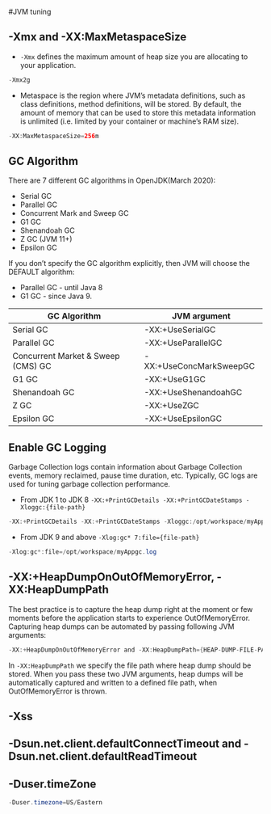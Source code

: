 #JVM tuning

## -Xmx and -XX:MaxMetaspaceSize
* `-Xmx` defines the maximum amount of heap size you are allocating to your application.
```java
-Xmx2g
```
* Metaspace is the region where JVM’s metadata definitions, such as class definitions, method definitions, will be stored. By default, the amount of memory that can be used to store this metadata information is unlimited (i.e. limited by your container or machine’s RAM size).
```java
-XX:MaxMetaspaceSize=256m
```

## GC Algorithm
There are 7 different GC algorithms in OpenJDK(March 2020):
* Serial GC
* Parallel GC
* Concurrent Mark and Sweep GC
* G1 GC
* Shenandoah GC
* Z GC (JVM 11+)
* Epsilon GC

If you don’t specify the GC algorithm explicitly, then JVM will choose the DEFAULT algorithm:
* Parallel GC - until Java 8
* G1 GC - since Java 9.

| GC Algorithm    | JVM argument  |
| --------- | ---------- | 
| Serial GC | -XX:+UseSerialGC |
| Parallel GC | -XX:+UseParallelGC |
| Concurrent Market & Sweep (CMS) GC | 	-XX:+UseConcMarkSweepGC |
| G1 GC | -XX:+UseG1GC |
| Shenandoah GC | 	-XX:+UseShenandoahGC |
| Z GC | -XX:+UseZGC |
| Epsilon GC | 	-XX:+UseEpsilonGC |

## Enable GC Logging
Garbage Collection logs contain information about Garbage Collection events, memory reclaimed, pause time duration, etc. 
Typically, GC logs are used for tuning garbage collection performance. 
* From JDK 1 to JDK 8 `-XX:+PrintGCDetails -XX:+PrintGCDateStamps -Xloggc:{file-path}`
```java
-XX:+PrintGCDetails -XX:+PrintGCDateStamps -Xloggc:/opt/workspace/myAppgc.log 
```
* From JDK 9 and above `-Xlog:gc* 7:file={file-path}`
```java
-Xlog:gc*:file=/opt/workspace/myAppgc.log
```

## -XX:+HeapDumpOnOutOfMemoryError, -XX:HeapDumpPath
The best practice is to capture the heap dump right at the moment or few moments before the application starts to experience OutOfMemoryError.
Capturing heap dumps can be automated by passing following JVM arguments:
```java
-XX:+HeapDumpOnOutOfMemoryError and -XX:HeapDumpPath={HEAP-DUMP-FILE-PATH}
```

In `-XX:HeapDumpPath` we specify the file path where heap dump should be stored. 
When you pass these two JVM arguments, heap dumps will be automatically captured and written to a defined file path, when OutOfMemoryError is thrown. 
 
## -Xss

## -Dsun.net.client.defaultConnectTimeout and -Dsun.net.client.defaultReadTimeout

## -Duser.timeZone
```java
-Duser.timezone=US/Eastern
```
